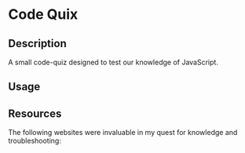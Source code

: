 # Code Quix

## Description

A small code-quiz designed to test our knowledge of JavaScript.

## Usage

## Resources
The following websites were invaluable in my quest for knowledge and troubleshooting: